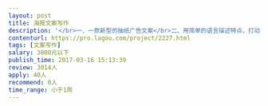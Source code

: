 ```yaml
---                
layout: post       
title: 海报文案写作           
description: '</br>一、一款新型的抽纸广告文案</br>二、用简单的语言描述特点，打动用户</br>三、类似小米产品系列广告的风格</br>'     
contenturl: https://pro.lagou.com/project/2227.html      
tags: [文案写作]            
salary: 3000元以下          
publish_time: 2017-03-16 15:13:39         
review: 3014人                   
apply: 40人                   
recommend: 0人                   
time_range: 小于1周              
---                 
```

